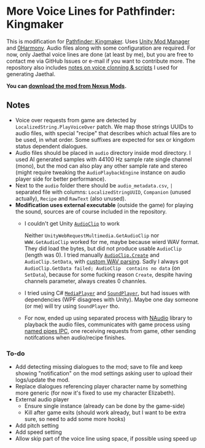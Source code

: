 
# More Voice Lines for Pathfinder: Kingmaker

This is modification for [Pathfinder: Kingmaker](https://store.steampowered.com/app/640820/Pathfinder_Kingmaker__Enhanced_Plus_Edition/). Uses [Unity Mod Manager](https://www.nexusmods.com/site/mods/21) and [0Harmony](https://harmony.pardeike.net/). Audio files along with some configuration are required. For now, only Jaethal voice lines are done (at least by me), but you are free to contact me via GitHub Issues or e-mail if you want to contribute more. The repository also includes [notes on voice clonning & scripts](./Other/VoiceCloningStuff/README.md) I used for generating Jaethal.

**You can [download the mod from Nexus Mods](https://www.nexusmods.com/pathfinderkingmaker/mods/292).**



## Notes

+ Voice over requests from game are detected by `LocalizedString.PlayVoiceOver` patch. We map those strings UUIDs to audio files, with special "recipe" that describes which actual files are to be used, in what order. Some suffixes are expected for sex or kingdom status dependent dialogues.
+ Audio files should be placed in `audio` directory inside mod directory. I used AI generated samples with 44100 Hz sample rate single channel (mono), but the mod can also play any other sample rate and stereo (might require tweaking the `AudioPlaybackEngine` instance on audio player side for better performance).
+ Next to the `audio` folder there should be `audio_metadata.csv`, `|` separated file with columns: `LocalizedStringUUID`, `Companion` (unused actually), `Recipe` and `RawText` (also unused). 
+ **Modification uses external executable** (outside the game) for playing the sound, sources are of course included in the repository.
	+ I couldn't get Unity [`AudioClip`](https://docs.unity3d.com/ScriptReference/AudioClip.html) to work
		
		Neither `UnityWebRequestMultimedia.GetAudioClip` nor `WWW.GetAudioClip` worked for me, maybe because wierd WAV format. They did load the bytes, but did not produce usable `AudioClip` (length was 0). I tried manually [`AudioClip.Create`](https://docs.unity3d.com/ScriptReference/AudioClip.Create.html) and `AudioClip.SetData`, with [custom WAV parsing](https://gist.github.com/AgainPsychoX/e984c2deb6addd2bc2b389b28268e16a). Sadly I always got `AudioClip.GetData failed; AudioClip  contains no data` (on `SetData`), because for some fucking reason `Create`, despite having channels parameter, always creates 0 channles.
		
	+  I tried using C# [`MediaPlayer`](https://learn.microsoft.com/pl-pl/dotnet/api/system.windows.media.mediaplayer) and [`SoundPlayer`](https://learn.microsoft.com/pl-pl/dotnet/api/system.media.soundplayer), but had issues with dependencies (WPF disagrees with Unity). Maybe one day someone (or me) will try using `SoundPlayer` tho.
	+ For now, ended up using separated process with [NAudio](https://github.com/naudio/NAudio) library to playback the audio files, communicates with game process using [named pipes IPC](https://learn.microsoft.com/en-us/dotnet/standard/io/how-to-use-named-pipes-for-network-interprocess-communication), one receiving requests from game, other sending notifcations when audio/recipe finishes.



### To-do

+ Add detecting missing dialogues to the mod; save to file and keep showing "notification" on the mod settings asking user to upload their logs/update the mod.
+ Replace dialogues referencing player character name by something more generic (for now it's fixed to use my character Elizabeth).
+ External audio player
    + Ensure single instance (already can be done by the game-side)
	+ Kill after game exits (should work already, but I want to be extra sure, so need to add some more hooks)
+ Add pitch setting
+ Add speed setting
+ Allow skip part of the voice line using space, if possible using speed up


